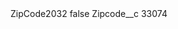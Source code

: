 <?xml version="1.0" encoding="UTF-8"?>
<CustomMetadata xmlns="http://soap.sforce.com/2006/04/metadata" xmlns:xsi="http://www.w3.org/2001/XMLSchema-instance" xmlns:xsd="http://www.w3.org/2001/XMLSchema">
    <label>ZipCode2032</label>
    <protected>false</protected>
    <values>
        <field>Zipcode__c</field>
        <value xsi:type="xsd:string">33074</value>
    </values>
</CustomMetadata>
